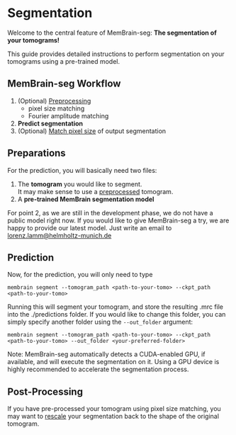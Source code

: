 # Segmentation


Welcome to the central feature of MemBrain-seg: **The segmentation of your tomograms!**

This guide provides detailed instructions to perform segmentation on your tomograms using a pre-trained model.


## MemBrain-seg Workflow
1. (Optional) [Preprocessing](./Preprocessing)
    - pixel size matching
    - Fourier amplitude matching
2. **Predict segmentation**
3. (Optional) [Match pixel size](./Preprocessing) of output segmentation


## Preparations

For the prediction, you will basically need two files:

1. The **tomogram** you would like to segment.  
It may make sense to use a [preprocessed](./Preprocessing) tomogram.
2. A **pre-trained MemBrain segmentation model**

For point 2, as we are still in the development phase, we do not have a public model right now.
If you would like to give MemBrain-seg a try, we are happy to provide our latest model.
Just write an email to lorenz.lamm@helmholtz-munich.de

## Prediction
Now, for the prediction, you will only need to type

```shell
membrain segment --tomogram_path <path-to-your-tomo> --ckpt_path <path-to-your-tomo>
```

Running this will segment your tomogram, and store the resulting .mrc file into the ./predictions 
folder. If you would like to change this folder, you can simply specify another folder using
the `--out_folder` argument:

```shell
membrain segment --tomogram_path <path-to-your-tomo> --ckpt_path <path-to-your-tomo> --out_folder <your-preferred-folder>
```

Note: MemBrain-seg automatically detects a CUDA-enabled GPU, if available, and will execute the segmentation on it. Using a GPU device is highly recommended to accelerate the segmentation process.

## Post-Processing
If you have pre-processed your tomogram using pixel size matching, you may want to [rescale](./Preprocessing) your 
segmentation back to the shape of the original tomogram.
